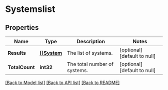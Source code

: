 # Systemslist

## Properties
Name | Type | Description | Notes
------------ | ------------- | ------------- | -------------
**Results** | [**[]System**](system.md) | The list of systems. | [optional] [default to null]
**TotalCount** | **int32** | The total number of systems. | [optional] [default to null]

[[Back to Model list]](../README.md#documentation-for-models) [[Back to API list]](../README.md#documentation-for-api-endpoints) [[Back to README]](../README.md)

